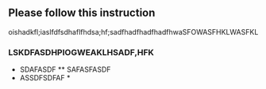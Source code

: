 ## Please follow this instruction
oishadkfl;iaslfdfsdhaflfhdsa;hf;sadfhadfhadfhadfhwaSFOWASFHKLWASFKL
### LSKDFASDHPIOGWEAKLHSADF,HFK
* SDAFASDF
** SAFASFASDF
* ASSDFSDFAF *
